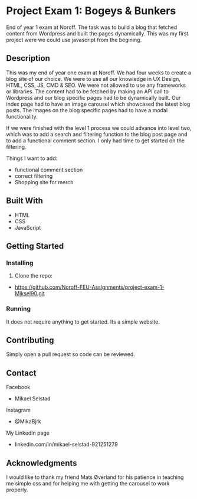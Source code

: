# Project Exam 1: Bogeys & Bunkers

<div
![readme-img](https://github.com/Noroff-FEU-Assignments/project-exam-1-Miksel90/assets/114400071/4f737dd9-dae1-4244-8dda-1d0924b5b2b3)
</div>

End of year 1 exam at Noroff. The task was to build a blog that fetched content from Wordpress and built the pages dynamically. This was my first project were we could use javascript from the begining. 


## Description

This was my end of year one exam at Noroff. We had four weeks to create a blog site of our choice. We were to use all our knowledge in UX Design, HTML, CSS, JS, CMD & SEO. We were not allowed to use any frameworks or libraries. The content had to be fetched by making an API call to Wordpress and our blog specific pages had to be dynamically built. Our index page had to have an image carousel which showcased the latest blog posts. The images on the blog specific pages had to have a modal functionality. 

If we were finished with the level 1 process we could advance into level two, which was to add a search and filtering function to the blog post page and to add a functional comment section. I only had time to get started on the filtering. 

Things I want to add:
- functional comment section
- correct filtering
- Shopping site for merch

## Built With

- HTML
- CSS
- JavaScript

## Getting Started

### Installing

1. Clone the repo:
- https://github.com/Noroff-FEU-Assignments/project-exam-1-Miksel90.git

### Running

It does not require anything to get started. Its a simple website.

## Contributing

Simply open a pull request so code can be reviewed.

## Contact

Facebook

- Mikael Selstad

Instagram

- @MikaBjrk

My LinkedIn page

- linkedin.com/in/mikael-selstad-921251279

## Acknowledgments

I would like to thank my friend Mats Øverland for his patience in teaching me simple css and for helping me with getting the carousel to work properly. 
